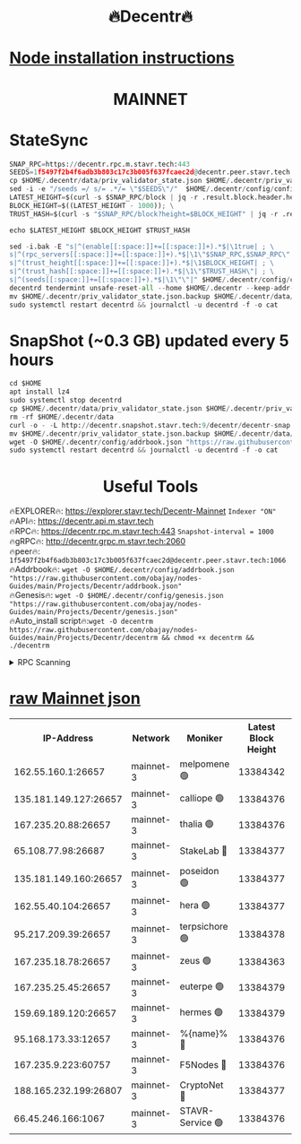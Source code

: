 <h1 align="center"> 🔥Decentr🔥</h1>

[Node installation instructions](https://github.com/obajay/nodes-Guides/tree/main/Projects/Decentr)
=
<h1 align="center"> MAINNET</h1>

# StateSync
```python
SNAP_RPC=https://decentr.rpc.m.stavr.tech:443
SEEDS=1f5497f2b4f6adb3b803c17c3b005f637fcaec2d@decentr.peer.stavr.tech:1066
cp $HOME/.decentr/data/priv_validator_state.json $HOME/.decentr/priv_validator_state.json.backup
sed -i -e "/seeds =/ s/= .*/= \"$SEEDS\"/"  $HOME/.decentr/config/config.toml
LATEST_HEIGHT=$(curl -s $SNAP_RPC/block | jq -r .result.block.header.height); \
BLOCK_HEIGHT=$((LATEST_HEIGHT - 1000)); \
TRUST_HASH=$(curl -s "$SNAP_RPC/block?height=$BLOCK_HEIGHT" | jq -r .result.block_id.hash)

echo $LATEST_HEIGHT $BLOCK_HEIGHT $TRUST_HASH

sed -i.bak -E "s|^(enable[[:space:]]+=[[:space:]]+).*$|\1true| ; \
s|^(rpc_servers[[:space:]]+=[[:space:]]+).*$|\1\"$SNAP_RPC,$SNAP_RPC\"| ; \
s|^(trust_height[[:space:]]+=[[:space:]]+).*$|\1$BLOCK_HEIGHT| ; \
s|^(trust_hash[[:space:]]+=[[:space:]]+).*$|\1\"$TRUST_HASH\"| ; \
s|^(seeds[[:space:]]+=[[:space:]]+).*$|\1\"\"|" $HOME/.decentr/config/config.toml
decentrd tendermint unsafe-reset-all --home $HOME/.decentr --keep-addr-book
mv $HOME/.decentr/priv_validator_state.json.backup $HOME/.decentr/data/priv_validator_state.json
sudo systemctl restart decentrd && journalctl -u decentrd -f -o cat
```
# SnapShot (~0.3 GB) updated every 5 hours
```python
cd $HOME
apt install lz4
sudo systemctl stop decentrd
cp $HOME/.decentr/data/priv_validator_state.json $HOME/.decentr/priv_validator_state.json.backup
rm -rf $HOME/.decentr/data
curl -o - -L http://decentr.snapshot.stavr.tech:9/decentr/decentr-snap.tar.lz4 | lz4 -c -d - | tar -x -C $HOME/.decentr --strip-components 2
mv $HOME/.decentr/priv_validator_state.json.backup $HOME/.decentr/data/priv_validator_state.json
wget -O $HOME/.decentr/config/addrbook.json "https://raw.githubusercontent.com/obajay/nodes-Guides/main/Projects/Decentr/addrbook.json"
sudo systemctl restart decentrd && journalctl -u decentrd -f -o cat
```

 <h1 align="center"> Useful Tools</h1>

🔥EXPLORER🔥:     https://explorer.stavr.tech/Decentr-Mainnet        `Indexer "ON"` \
🔥API🔥:          https://decentr.api.m.stavr.tech \
🔥RPC🔥:          https://decentr.rpc.m.stavr.tech:443              `Snapshot-interval = 1000` \
🔥gRPC🔥:         http://decentr.grpc.m.stavr.tech:2060 \
🔥peer🔥:         `1f5497f2b4f6adb3b803c17c3b005f637fcaec2d@decentr.peer.stavr.tech:1066` \
🔥Addrbook🔥:  `wget -O $HOME/.decentr/config/addrbook.json "https://raw.githubusercontent.com/obajay/nodes-Guides/main/Projects/Decentr/addrbook.json"` \
🔥Genesis🔥:  `wget -O $HOME/.decentr/config/genesis.json "https://raw.githubusercontent.com/obajay/nodes-Guides/main/Projects/Decentr/genesis.json"` \
🔥Auto_install script🔥:`wget -O decentrm https://raw.githubusercontent.com/obajay/nodes-Guides/main/Projects/Decentr/decentrm && chmod +x decentrm && ./decentrm`

<details>
<summary>RPC Scanning</summary>

<h2 align="center"> We scan nodes in real time every 4 hours. And we provide the final result of RPC endpoints.
We cannot influence the operation of these nodes in any way. </h2>


```python
If Voting Power is higher than 0 --> then the Node is a validator of the network and may be subject to attack and be a potential threat to the chain.
```
```python
We marked such validators with a red symbol
```

</details>

[raw Mainnet json](https://rpc-check.decentrm.stavr.tech/decentrm/rpc-decentrm-result.json)
=



<table><tr><th>IP-Address</th><th>Network</th><th>Moniker</th><th>Latest Block Height</th><th>Earliest Block Height</th><th>Catching Up</th><th>Tx Index</th><th>Voting Power</th><th>Scan Time</th></tr><tr><td>162.55.160.1:26657</td><td>mainnet-3</td><td>melpomene 🟢</td><td>13384342</td><td>1688950</td><td>False</td><td>on</td><td>0</td><td>2024-03-18T23:08:17.535140606UTC</td></tr><tr><td>135.181.149.127:26657</td><td>mainnet-3</td><td>calliope 🟢</td><td>13384376</td><td>1688950</td><td>False</td><td>on</td><td>0</td><td>2024-03-18T23:08:21.925788713UTC</td></tr><tr><td>167.235.20.88:26657</td><td>mainnet-3</td><td>thalia 🟢</td><td>13384376</td><td>1688950</td><td>False</td><td>on</td><td>0</td><td>2024-03-18T23:08:25.199406066UTC</td></tr><tr><td>65.108.77.98:26687</td><td>mainnet-3</td><td>StakeLab 🔴</td><td>13384377</td><td>1688950</td><td>False</td><td>on</td><td>5462094</td><td>2024-03-18T23:08:25.511363479UTC</td></tr><tr><td>135.181.149.160:26657</td><td>mainnet-3</td><td>poseidon 🟢</td><td>13384377</td><td>1688950</td><td>False</td><td>on</td><td>0</td><td>2024-03-18T23:08:29.920028256UTC</td></tr><tr><td>162.55.40.104:26657</td><td>mainnet-3</td><td>hera 🟢</td><td>13384377</td><td>1688950</td><td>False</td><td>on</td><td>0</td><td>2024-03-18T23:08:30.385264711UTC</td></tr><tr><td>95.217.209.39:26657</td><td>mainnet-3</td><td>terpsichore 🟢</td><td>13384378</td><td>1688950</td><td>False</td><td>on</td><td>0</td><td>2024-03-18T23:08:34.801171533UTC</td></tr><tr><td>167.235.18.78:26657</td><td>mainnet-3</td><td>zeus 🟢</td><td>13384363</td><td>1688950</td><td>False</td><td>on</td><td>0</td><td>2024-03-18T23:08:37.032293814UTC</td></tr><tr><td>167.235.25.45:26657</td><td>mainnet-3</td><td>euterpe 🟢</td><td>13384379</td><td>1688950</td><td>False</td><td>on</td><td>0</td><td>2024-03-18T23:08:39.262788751UTC</td></tr><tr><td>159.69.189.120:26657</td><td>mainnet-3</td><td>hermes 🟢</td><td>13384379</td><td>1688950</td><td>False</td><td>on</td><td>0</td><td>2024-03-18T23:08:41.539695200UTC</td></tr><tr><td>95.168.173.33:12657</td><td>mainnet-3</td><td>%{name}% 🔴</td><td>13384376</td><td>8964001</td><td>False</td><td>on</td><td>4280486</td><td>2024-03-18T23:08:22.708529762UTC</td></tr><tr><td>167.235.9.223:60757</td><td>mainnet-3</td><td>F5Nodes 🔴</td><td>13384376</td><td>12380001</td><td>False</td><td>off</td><td>562</td><td>2024-03-18T23:08:22.935255101UTC</td></tr><tr><td>188.165.232.199:26807</td><td>mainnet-3</td><td>CryptoNet 🔴</td><td>13384377</td><td>13242001</td><td>False</td><td>off</td><td>916310</td><td>2024-03-18T23:08:30.173054698UTC</td></tr><tr><td>66.45.246.166:1067</td><td>mainnet-3</td><td>STAVR-Service 🟢</td><td>13384376</td><td>13382001</td><td>False</td><td>on</td><td>0</td><td>2024-03-18T23:08:22.465818646UTC</td></tr></table>

